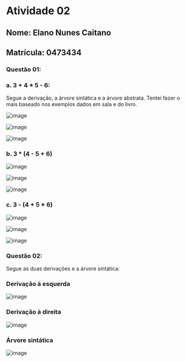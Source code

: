# Atividade 02

## Nome: Elano Nunes Caitano
## Matrícula: 0473434

### Questão 01:

### a. 3 + 4 * 5 - 6:

Segue a derivação, a árvore sintática e a árvore abstrata. Tentei fazer o mais baseado nos exemplos dados em sala e do livro.
 
![image](https://drive.google.com/uc?export=view&id=1jT_hmdBJS_JgMEevapSwq6IiXfzEP9Uj)

![image](https://drive.google.com/uc?export=view&id=1OkpV-jQFvD8_QyC4CRlvZlVinJaqcpKW)

![image](https://drive.google.com/uc?export=view&id=1J1UI5Y_p9omMZ4iPxGvCINTeUh_v-m_j)


### b. 3 * (4 - 5 + 6)


![image](https://drive.google.com/uc?export=view&id=1gcfl9rBOQ2PnULkCJEodZnFY3dxKgrj5)

![image](https://drive.google.com/uc?export=view&id=1lhPvQl1Cv7itEL4ZfC3Xj4K_yK2Fayov)

![image](https://drive.google.com/uc?export=view&id=1ggZA5bBHaNU2qoN0sW-PVeCHpfu_BjGj)


 ### c. 3 - (4 + 5 * 6)
![image](https://drive.google.com/uc?export=view&id=13skYYv5fvaUuGR2vnWuges56nS8BZcqz)

![image](https://drive.google.com/uc?export=view&id=1Qr8IRbTnre4Y8c3HKmSd2BTokzMANwoa)

![image](https://drive.google.com/uc?export=view&id=1i8Oz4gJqK3Dl0uqgvWD3-1-iWOBruUdr)


### Questão 02:
Segue as duas derivações e a árvore sintática:

### Derivação à esquerda
![image](https://drive.google.com/uc?export=view&id=1PjDD4uH8ICEJblS-U2VQdmIJpu907qpV)

### Derivação à direita
![image](https://drive.google.com/uc?export=view&id=1aSWzPd4ULKiWWUBz4D4B24tC3FGd0Jlx)

### Árvore sintática
![image](https://drive.google.com/uc?export=view&id=1zrNsUpCmfToXPL6R-GXcV2neXcVEnC_e)
